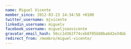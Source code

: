 ```yaml
---
name: Miguel Vicente
member_since: 2012-03-23 14:34:58 +0100
twitter_username: mjvicente
linkedin_username: miguelv
facebook_username: migueljoaovicente
gravatar_email_hash: 56cc1d362f74ceb8f05b88ba6d2e34bb
redirect_from: /membro/miguel-vicente/
---
```

